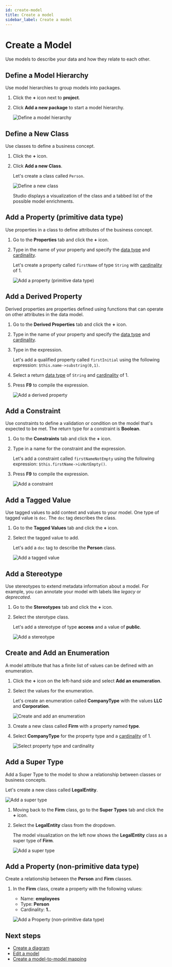 ```yaml
---
id: create-model
title: Create a model
sidebar_label: Create a model
---
```


# Create a Model

Use models to describe your data and how they relate to each other.

## Define a Model Hierarchy

Use model hierarchies to group models into packages. 

1. Click the **+** icon next to **project**.
2. Click **Add a new package** to start a model hierarchy.

    ![Define a model hierarchy](images/define-model-hierarchy.jpg)

## Define a New Class

Use classes to define a business concept.

1. Click the **+** icon.
2. Click **Add a new Class**.

    Let's create a class called `Person`.  

    ![Define a new class](images/define-new-class.JPG)

    Studio displays a visualization of the class and a tabbed list of the possible model enrichments.

## Add a Property (primitive data type)

Use properties in a class to define attributes of the business concept.

1. Go to the **Properties** tab and click the **+** icon.
2. Type in the name of your property and specify the [data type](legend-language.md#primitive-types) and [cardinality](legend-language.md#class).

    Let's create a property called `firstName` of type `String` with [cardinality](legend-language.md#class) of 1.  

    ![Add a property (primitive data type)](images/add-property-primitive.JPG)

## Add a Derived Property

Derived properties are properties defined using functions that can operate on other attributes in the data model.

1. Go to the **Derived Properties** tab and click the **+** icon.
2. Type in the name of your property and specify the [data type](legend-language.md#primitive-types) and [cardinality](legend-language.md#class).
3. Type in the expression.

    Let's add a qualified property called `firstInitial` using the following expression: `$this.name->substring(0,1)`.

4. Select a return [data type](legend-language.md#primitive-types) of `String` and [cardinality](legend-language.md#class) of 1.
5. Press **F9** to compile the expression.

    ![Add a derived property](images/add-derived-property.JPG)

## Add a Constraint

Use constraints to define a validation or condition on the model that's expected to be met. The return type for a constraint is **Boolean**.  

1. Go to the **Constraints** tab and click the **+** icon.
2. Type in a name for the constraint and the expression.  

    Let's add a constraint called `firstNameNotEmpty` using the following expression: `$this.firstName->isNotEmpty()`.

3. Press **F9** to compile the expression.

    ![Add a constraint](images/add-constraint.JPG)

## Add a Tagged Value

Use tagged values to add context and values to your model. One type of tagged value is `doc`. The `doc` tag describes the class.

1. Go to the **Tagged Values** tab and click the **+** icon.

2. Select the tagged value to add.

    Let's add a `doc` tag to describe the **Person** class.

    ![Add a tagged value](images/add-tagged-value.JPG)

## Add a Stereotype

Use stereotypes to extend metadata information about a model. For example, you can annotate your model with labels like *legacy* or *deprecated*.

1. Go to the **Stereotypes** tab and click the **+** icon.  
2. Select the sterotype class.

    Let's add a stereotype of type **access** and a value of **public**.

    ![Add a stereotype](images/add-stereotype.JPG)

## Create and Add an Enumeration

A model attribute that has a finite list of values can be defined with an enumeration.

1. Click the **+** icon on the left-hand side and select **Add an enumeration**.
2. Select the values for the enumeration.

    Let's create an enumeration called **CompanyType** with the values **LLC** and **Corporation**.

    ![Create and add an enumeration](images/create-and-add-enumeration.JPG)

3. Create a new class called **Firm** with a property named **type**.
4. Select **CompanyType** for the property type and a [cardinality](legend-language.md#class) of 1.

    ![Select property type and cardinality](images/select-property-type-cardinality.JPG)

## Add a Super Type

Add a Super Type to the model to show a relationship between classes or business concepts.

Let's create a new class called **LegalEntity**.  

![Add a super type](images/add-super-type.JPG)

1. Moving back to the **Firm** class, go to the **Super Types** tab and click the **+** icon.
2. Select the **LegalEntity** class from the dropdown.

    The model visualization on the left now shows the **LegalEntity** class as a super type of **Firm**.

    ![Add a super type](images/add-super-type-2.JPG)

## Add a Property (non-primitive data type)

Create a relationship between the **Person** and **Firm** classes.

1. In the **Firm** class, create a property with the following values:
    - Name: **employees**
    - Type: **Person**
    - Cardinality: **1..**

    ![Add a Property (non-primitive data type)](images/add-property-non-primitive.JPG)

## Next steps

- [Create a diagram](create-diagram.md)
- [Edit a model](edit-model.md)
- [Create a model-to-model mapping](create-model-to-model-mapping.md)
